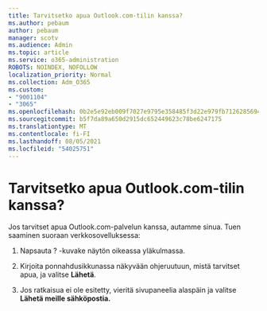 ```yaml
---
title: Tarvitsetko apua Outlook.com-tilin kanssa?
ms.author: pebaum
author: pebaum
manager: scotv
ms.audience: Admin
ms.topic: article
ms.service: o365-administration
ROBOTS: NOINDEX, NOFOLLOW
localization_priority: Normal
ms.collection: Adm_O365
ms.custom:
- "9001104"
- "3065"
ms.openlocfilehash: 0b2e5e92eb009f7027e9795e358485f3d22e979fb7126285694dd2b3a7ea70b7
ms.sourcegitcommit: b5f7da89a650d2915dc652449623c78be6247175
ms.translationtype: MT
ms.contentlocale: fi-FI
ms.lasthandoff: 08/05/2021
ms.locfileid: "54025751"
---
```

# <a name="need-help-with-my-outlookcom-account"></a>Tarvitsetko apua Outlook.com-tilin kanssa?

Jos tarvitset apua Outlook.com-palvelun kanssa, autamme sinua. Tuen saaminen suoraan verkkosovelluksessa: 

1. Napsauta ? -kuvake näytön oikeassa yläkulmassa. 

2. Kirjoita ponnahdusikkunassa näkyvään ohjeruutuun, mistä tarvitset apua, ja valitse **Lähetä**. 

3. Jos ratkaisua ei ole esitetty, vieritä sivupaneelia alaspäin ja valitse **Lähetä meille sähköpostia.**
